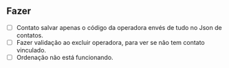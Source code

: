 ## Fazer

- [ ] Contato salvar apenas o código da operadora envés de tudo no Json de contatos.
- [ ] Fazer validação ao excluir operadora, para ver se não tem contato vinculado.
- [ ] Ordenação não está funcionando.